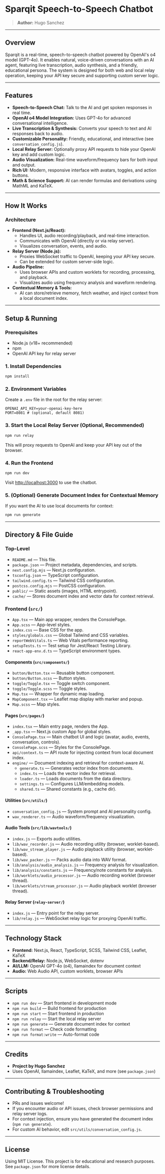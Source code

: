 # Sparqit Speech-to-Speech Chatbot

> **Author:** Hugo Sanchez

---

## Overview

Sparqit is a real-time, speech-to-speech chatbot powered by OpenAI's o4 model (GPT-4o). It enables natural, voice-driven conversations with an AI agent, featuring live transcription, audio synthesis, and a friendly, educational persona. The system is designed for both web and local relay operation, keeping your API key secure and supporting custom server logic.

---

## Features

- **Speech-to-Speech Chat:** Talk to the AI and get spoken responses in real time.
- **OpenAI o4 Model Integration:** Uses GPT-4o for advanced conversational intelligence.
- **Live Transcription & Synthesis:** Converts your speech to text and AI responses back to audio.
- **Customizable Personality:** Friendly, educational, and interactive (see `conversation_config.js`).
- **Local Relay Server:** Optionally proxy API requests to hide your OpenAI key and add custom logic.
- **Audio Visualization:** Real-time waveform/frequency bars for both input and output.
- **Rich UI:** Modern, responsive interface with avatars, toggles, and action buttons.
- **Math & Science Support:** AI can render formulas and derivations using MathML and KaTeX.

---

## How It Works

### Architecture

- **Frontend (Next.js/React):**
  - Handles UI, audio recording/playback, and real-time interaction.
  - Communicates with OpenAI (directly or via relay server).
  - Visualizes conversation, events, and audio.
- **Relay Server (Node.js):**
  - Proxies WebSocket traffic to OpenAI, keeping your API key secure.
  - Can be extended for custom server-side logic.
- **Audio Pipeline:**
  - Uses browser APIs and custom worklets for recording, processing, and playback.
  - Visualizes audio using frequency analysis and waveform rendering.
- **Contextual Memory & Tools:**
  - AI can store/retrieve memory, fetch weather, and inject context from a local document index.

---

## Setup & Running

### Prerequisites
- Node.js (v18+ recommended)
- npm
- OpenAI API key for relay server

### 1. Install Dependencies
```bash
npm install
```

### 2. Environment Variables
Create a `.env` file in the root for the relay server:
```
OPENAI_API_KEY=your-openai-key-here
PORT=8081 # (optional, default 8081)
```

### 3. Start the Local Relay Server (Optional, Recommended)
```bash
npm run relay
```
This will proxy requests to OpenAI and keep your API key out of the browser.

### 4. Run the Frontend
```bash
npm run dev
```
Visit [http://localhost:3000](http://localhost:3000) to use the chatbot.

### 5. (Optional) Generate Document Index for Contextual Memory
If you want the AI to use local documents for context:
```bash
npm run generate
```

---

## Directory & File Guide

### Top-Level
- `README.md` —  This file.
- `package.json` —  Project metadata, dependencies, and scripts.
- `next.config.mjs` —  Next.js configuration.
- `tsconfig.json` —  TypeScript configuration.
- `tailwind.config.ts` —  Tailwind CSS configuration.
- `postcss.config.mjs` —  PostCSS configuration.
- `public/` —  Static assets (images, HTML entrypoint).
- `cache/` —  Stores document index and vector data for context retrieval.

### Frontend (`src/`)
- `App.tsx` —  Main app wrapper, renders the ConsolePage.
- `App.scss` —  App-level styles.
- `index.css` —  Base CSS for the app.
- `styles/globals.css` —  Global Tailwind and CSS variables.
- `reportWebVitals.ts` —  Web Vitals performance reporting.
- `setupTests.ts` —  Test setup for Jest/React Testing Library.
- `react-app-env.d.ts` —  TypeScript environment types.

#### Components (`src/components/`)
- `button/Button.tsx` —  Reusable button component.
- `button/Button.scss` —  Button styles.
- `toggle/Toggle.tsx` —  Toggle switch component.
- `toggle/Toggle.scss` —  Toggle styles.
- `Map.tsx` —  Wrapper for dynamic map loading.
- `MapComponent.tsx` —  Leaflet map display with marker and popup.
- `Map.scss` —  Map styles.

#### Pages (`src/pages/`)
- `index.tsx` —  Main entry page, renders the App.
- `_app.tsx` —  Next.js custom App for global styles.
- `ConsolePage.tsx` —  Main chatbot UI and logic (avatar, audio, events, conversation, controls).
- `ConsolePage.scss` —  Styles for the ConsolePage.
- `api/context.ts` —  API route for injecting context from local document index.
- `engine/` —  Document indexing and retrieval for context-aware AI.
  - `generate.ts` — Generates vector index from documents.
  - `index.ts` — Loads the vector index for retrieval.
  - `loader.ts` — Loads documents from the data directory.
  - `settings.ts` — Configures LLM/embedding models.
  - `shared.ts` — Shared constants (e.g., cache dir).

#### Utilities (`src/utils/`)
- `conversation_config.js` —  System prompt and AI personality config.
- `wav_renderer.ts` —  Audio waveform/frequency visualization.

#### Audio Tools (`src/lib/wavtools/`)
- `index.js` —  Exports audio utilities.
- `lib/wav_recorder.js` —  Audio recording utility (browser, worklet-based).
- `lib/wav_stream_player.js` —  Audio playback utility (browser, worklet-based).
- `lib/wav_packer.js` —  Packs audio data into WAV format.
- `lib/analysis/audio_analysis.js` —  Frequency analysis for visualization.
- `lib/analysis/constants.js` —  Frequency/note constants for analysis.
- `lib/worklets/audio_processor.js` —  Audio recording worklet (browser thread).
- `lib/worklets/stream_processor.js` —  Audio playback worklet (browser thread).

#### Relay Server (`relay-server/`)
- `index.js` —  Entry point for the relay server.
- `lib/relay.js` —  WebSocket relay logic for proxying OpenAI traffic.

---

## Technology Stack
- **Frontend:** Next.js, React, TypeScript, SCSS, Tailwind CSS, Leaflet, KaTeX
- **Backend/Relay:** Node.js, WebSocket, dotenv
- **AI/LLM:** OpenAI GPT-4o (o4), llamaindex for document context
- **Audio:** Web Audio API, custom worklets, browser APIs

---

## Scripts
- `npm run dev` — Start frontend in development mode
- `npm run build` — Build frontend for production
- `npm run start` — Start frontend in production
- `npm run relay` — Start the local relay server
- `npm run generate` — Generate document index for context
- `npm run format` — Check code formatting
- `npm run format:write` — Auto-format code

---

## Credits
- **Project by Hugo Sanchez**
- Uses OpenAI, llamaindex, Leaflet, KaTeX, and more (see `package.json`)

---

## Contributing & Troubleshooting
- PRs and issues welcome!
- If you encounter audio or API issues, check browser permissions and relay server logs.
- For context injection, ensure you have generated the document index (`npm run generate`).
- For custom AI behavior, edit `src/utils/conversation_config.js`.

---

## License
Using MIT License. This project is for educational and research purposes. See `package.json` for more license details. 
